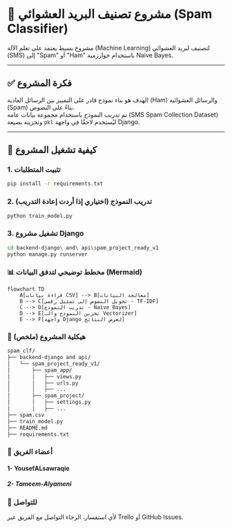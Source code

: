 # 🧠 مشروع تصنيف البريد العشوائي (Spam Classifier)

مشروع بسيط يعتمد على تعلم الآلة (Machine Learning) لتصنيف لبريد العشوائي (SMS) إلى "Spam" أو "Ham" باستخدام خوارزمية Naive Bayes.

---

## ✅ فكرة المشروع

الهدف هو بناء نموذج قادر على التمييز بين الرسائل العادية (Ham) والرسائل العشوائية (Spam) بناءً على النصوص.  
تم تدريب النموذج باستخدام مجموعة بيانات عامة (SMS Spam Collection Dataset) وتخزينه بصيغة `pkl` ليُستخدم لاحقًا في واجهة Django.

---

## 🧪 كيفية تشغيل المشروع

### 1. تثبيت المتطلبات

```bash
pip install -r requirements.txt
```
### 2. تدريب النموذج (اختياري إذا أردت إعادة التدريب)
```bash
python train_model.py
```
### 3. تشغيل مشروع Django
```bash
cd backend-django\ and\ api\spam_project_ready_v1
python manage.py runserver
```
### 📊 مخطط توضيحي لتدفق البيانات (Mermaid)
```mermaid
flowchart TD
    A[قراءة بيانات CSV] --> B[معالجة البيانات]
    B --> C[تحويل النصوص إلى تمثيل رقمي - TF-IDF]
    C --> D[تدريب النموذج - Naive Bayes]
    D --> E[تخزين النموذج والـ Vectorizer]
    E --> F[واجهة Django لعرض النتائج]
```
### 📂 هيكلية المشروع (ملخص)
```bash
spam_clf/
├── backend-django and api/
│   └── spam_project_ready_v1/
│       ├── spam_app/
│       │   ├── views.py
│       │   ├── urls.py
│       │   ├── ...
│       ├── spam_project/
│       │   ├── settings.py
│       │   ├── ...
├── spam.csv
├── train_model.py
├── README.md
├── requirements.txt
```
### 👥 أعضاء الفريق
#### 1- YousefALsawraqie 
##### 2- Tameem-Alyameni


### 📧 للتواصل
لأي استفسار، الرجاء التواصل مع الفريق عبر Trello أو GitHub Issues.